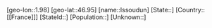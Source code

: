 ﻿---
location: [46.95,1.98]
type: City
tags:
- geo/City


SpocWebEntityId: 31139
isDeleted: false
confidential: public

---
[geo-lon::1.98]
[geo-lat::46.95]
[name::Issoudun]
[State::]
[Country::[[France]]]
[StateId::]
[Population::]
[Unknown::]

